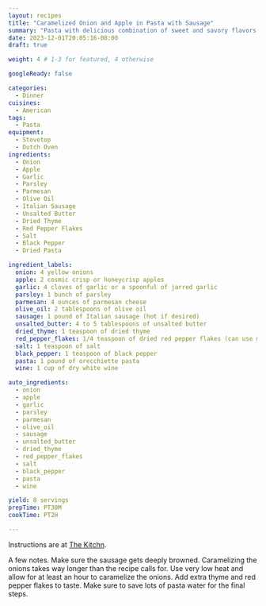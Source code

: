 ```yaml
---
layout: recipes
title: "Caramelized Onion and Apple in Pasta with Sausage"
summary: "Pasta with delicious combination of sweet and savory flavors from caramelized onions and apples"
date: 2023-12-01T20:05:16-08:00
draft: true

weight: 4 # 1-3 for featured, 4 otherwise

googleReady: false

categories:
  - Dinner
cuisines:
  - American
tags:
  - Pasta
equipment:
  - Stovetop
  - Dutch Oven
ingredients:
  - Onion
  - Apple
  - Garlic
  - Parsley
  - Parmesan
  - Olive Oil
  - Italian Sausage
  - Unsalted Butter
  - Dried Thyme
  - Red Pepper Flakes
  - Salt
  - Black Pepper
  - Dried Pasta

ingredient_labels:
  onion: 4 yellow onions
  apple: 2 cosmic crisp or honeycrisp apples
  garlic: 4 cloves of garlic or a spoonful of jarred garlic
  parsley: 1 bunch of parsley
  parmesan: 4 ounces of parmesan cheese
  olive_oil: 2 tablespoons of olive oil
  sausage: 1 pound of Italian sausage (hot if desired)
  unsalted_butter: 4 to 5 tablespoons of unsalted butter
  dried_thyme: 1 teaspoon of dried thyme
  red_pepper_flakes: 1/4 teaspoon of dried red pepper flakes (can use more for desired spiciness)
  salt: 1 teaspoon of salt
  black_pepper: 1 teaspoon of black pepper
  pasta: 1 pound of orecchiette pasta
  wine: 1 cup of dry white wine

auto_ingredients:
  - onion
  - apple
  - garlic
  - parsley
  - parmesan
  - olive_oil
  - sausage
  - unsalted_butter
  - dried_thyme
  - red_pepper_flakes
  - salt
  - black_pepper
  - pasta
  - wine

yield: 8 servings
prepTime: PT30M
cookTime: PT2H

---
```


Instructions are at [The Kitchn](https://www.thekitchn.com/caramelized-onion-apple-sausage-pasta-recipe-23213304).

A few notes. Make sure the sausage gets deeply browned. Caramelizing the onions takes way longer than the recipe calls 
for. Use very low heat and allow for at least an hour to caramelize the onions. Add extra thyme and red pepper flakes to 
taste. Make sure to save lots of pasta water for the final steps.
